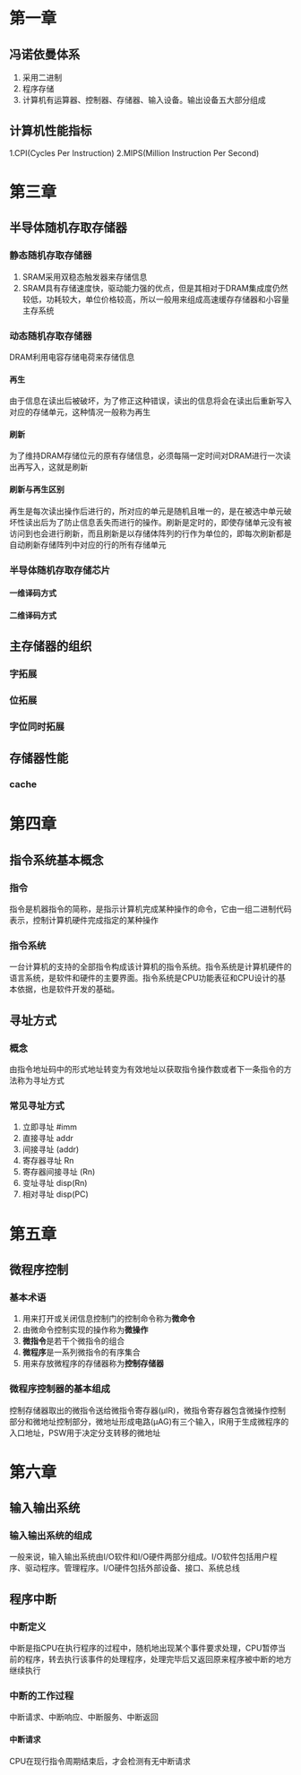 # 第一章

## 冯诺依曼体系

1. 采用二进制
2. 程序存储
3. 计算机有运算器、控制器、存储器、输入设备。输出设备五大部分组成

## 计算机性能指标

1.CPI(Cycles Per Instruction)
2.MIPS(Million Instruction Per Second)

# 第三章 

## 半导体随机存取存储器

### 静态随机存取存储器

1. SRAM采用双稳态触发器来存储信息
2. SRAM具有存储速度快，驱动能力强的优点，但是其相对于DRAM集成度仍然较低，功耗较大，单位价格较高，所以一般用来组成高速缓存存储器和小容量主存系统

### 动态随机存取存储器

DRAM利用电容存储电荷来存储信息

#### 再生

由于信息在读出后被破坏，为了修正这种错误，读出的信息将会在读出后重新写入对应的存储单元，这种情况一般称为再生

#### 刷新

为了维持DRAM存储位元的原有存储信息，必须每隔一定时间对DRAM进行一次读出再写入，这就是刷新

#### 刷新与再生区别

再生是每次读出操作后进行的，所对应的单元是随机且唯一的，是在被选中单元破坏性读出后为了防止信息丢失而进行的操作。刷新是定时的，即使存储单元没有被访问到也会进行刷新，而且刷新是以存储体阵列的行作为单位的，即每次刷新都是自动刷新存储阵列中对应的行的所有存储单元

### 半导体随机存取存储芯片

#### 一维译码方式


#### 二维译码方式


## 主存储器的组织

### 字拓展

### 位拓展

### 字位同时拓展


## 存储器性能

### cache

# 第四章

## 指令系统基本概念

### 指令

指令是机器指令的简称，是指示计算机完成某种操作的命令，它由一组二进制代码表示，控制计算机硬件完成指定的某种操作

### 指令系统

一台计算机的支持的全部指令构成该计算机的指令系统。指令系统是计算机硬件的语言系统，是软件和硬件的主要界面。指令系统是CPU功能表征和CPU设计的基本依据，也是软件开发的基础。

## 寻址方式

### 概念

由指令地址码中的形式地址转变为有效地址以获取指令操作数或者下一条指令的方法称为寻址方式

### 常见寻址方式

1. 立即寻址 #imm
2. 直接寻址 addr
3. 间接寻址 (addr)
4. 寄存器寻址 Rn
5. 寄存器间接寻址 (Rn)
6. 变址寻址 disp(Rn)
7. 相对寻址 disp(PC)

# 第五章

## 微程序控制

### 基本术语

1. 用来打开或关闭信息控制门的控制命令称为**微命令**
2. 由微命令控制实现的操作称为**微操作**
3. **微指令**是若干个微指令的组合
4. **微程序**是一系列微指令的有序集合
5. 用来存放微程序的存储器称为**控制存储器**

### 微程序控制器的基本组成


控制存储器取出的微指令送给微指令寄存器(μIR)，微指令寄存器包含微操作控制部分和微地址控制部分，微地址形成电路(μAG)有三个输入，IR用于生成微程序的入口地址，PSW用于决定分支转移的微地址

# 第六章

## 输入输出系统

### 输入输出系统的组成

一般来说，输入输出系统由I/O软件和I/O硬件两部分组成。I/O软件包括用户程序、驱动程序。管理程序。I/O硬件包括外部设备、接口、系统总线


## 程序中断

### 中断定义

中断是指CPU在执行程序的过程中，随机地出现某个事件要求处理，CPU暂停当前的程序，转去执行该事件的处理程序，处理完毕后又返回原来程序被中断的地方继续执行

### 中断的工作过程

中断请求、中断响应、中断服务、中断返回

#### 中断请求

CPU在现行指令周期结束后，才会检测有无中断请求
